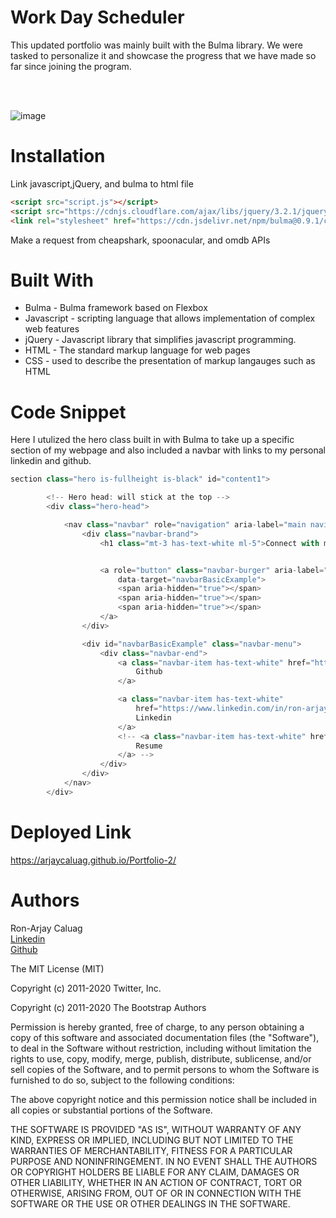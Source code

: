 # **Work Day Scheduler**
This updated portfolio was mainly built with the Bulma library. We were tasked to personalize it and showcase the progress that we have made so far since joining the program. 

<br><br>

![image](https://user-images.githubusercontent.com/52800632/104798717-da4dea80-577d-11eb-855a-1798d9ee1889.png)


# **Installation**


Link javascript,jQuery, and bulma to html file
```html
<script src="script.js"></script>
<script src="https://cdnjs.cloudflare.com/ajax/libs/jquery/3.2.1/jquery.min.js"></script>
<link rel="stylesheet" href="https://cdn.jsdelivr.net/npm/bulma@0.9.1/css/bulma.min.css">

```

Make a request from cheapshark, spoonacular, and omdb APIs



# **Built With**

<ul>
    <li> Bulma - Bulma framework based on Flexbox
    <li> Javascript - scripting language that allows implementation of complex web features
    <li> jQuery - Javascript library that simplifies javascript programming.
    <li> HTML - The standard markup language for web pages 
    <li> CSS - used to describe the presentation of markup langauges such as HTML </li>
</ul>

# **Code Snippet**
Here I utulized the hero class built in with Bulma to take up a specific section of my webpage and also included a navbar with links to my personal linkedin and github.

```js
section class="hero is-fullheight is-black" id="content1">

        <!-- Hero head: will stick at the top -->
        <div class="hero-head">

            <nav class="navbar" role="navigation" aria-label="main navigation" id="navbar1">
                <div class="navbar-brand">
                    <h1 class="mt-3 has-text-white ml-5">Connect with me!</h1>


                    <a role="button" class="navbar-burger" aria-label="menu" aria-expanded="true"
                        data-target="navbarBasicExample">
                        <span aria-hidden="true"></span>
                        <span aria-hidden="true"></span>
                        <span aria-hidden="true"></span>
                    </a>
                </div>

                <div id="navbarBasicExample" class="navbar-menu">
                    <div class="navbar-end">
                        <a class="navbar-item has-text-white" href="https://github.com/ArjayCaluag">
                            Github
                        </a>

                        <a class="navbar-item has-text-white"
                            href="https://www.linkedin.com/in/ron-arjay-caluag-00b29b182/">
                            Linkedin
                        </a>
                        <!-- <a class="navbar-item has-text-white" href="assets/Ron-ArjayCaluagBerResume.pdf">
                            Resume
                        </a> -->
                    </div>
                </div>
            </nav>
        </div>
```
# **Deployed Link**

https://arjaycaluag.github.io/Portfolio-2/
# **Authors**

Ron-Arjay Caluag<br>
[Linkedin](https://www.linkedin.com/in/ron-arjay-caluag-00b29b182/)<br>
[Github](https://github.com/ArjayCaluag)


The MIT License (MIT)

Copyright (c) 2011-2020 Twitter, Inc.

Copyright (c) 2011-2020 The Bootstrap Authors

Permission is hereby granted, free of charge, to any person obtaining a copy of this software and associated documentation files (the "Software"), to deal in the Software without restriction, including without limitation the rights to use, copy, modify, merge, publish, distribute, sublicense, and/or sell copies of the Software, and to permit persons to whom the Software is furnished to do so, subject to the following conditions:

The above copyright notice and this permission notice shall be included in all copies or substantial portions of the Software.

THE SOFTWARE IS PROVIDED "AS IS", WITHOUT WARRANTY OF ANY KIND, EXPRESS OR IMPLIED, INCLUDING BUT NOT LIMITED TO THE WARRANTIES OF MERCHANTABILITY, FITNESS FOR A PARTICULAR PURPOSE AND NONINFRINGEMENT. IN NO EVENT SHALL THE AUTHORS OR COPYRIGHT HOLDERS BE LIABLE FOR ANY CLAIM, DAMAGES OR OTHER LIABILITY, WHETHER IN AN ACTION OF CONTRACT, TORT OR OTHERWISE, ARISING FROM, OUT OF OR IN CONNECTION WITH THE SOFTWARE OR THE USE OR OTHER DEALINGS IN THE SOFTWARE.
